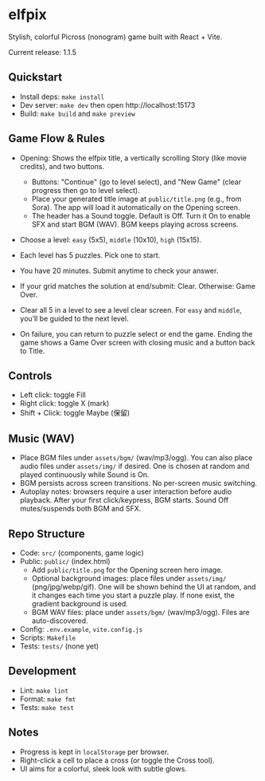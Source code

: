 # elfpix

Stylish, colorful Picross (nonogram) game built with React + Vite.

Current release: 1.1.5

## Quickstart

- Install deps: `make install`
- Dev server: `make dev` then open http://localhost:15173
- Build: `make build` and `make preview`

## Game Flow & Rules

- Opening: Shows the elfpix title, a vertically scrolling Story (like movie credits), and two buttons.
  - Buttons: "Continue" (go to level select), and "New Game" (clear progress then go to level select).
  - Place your generated title image at `public/title.png` (e.g., from Sora). The app will load it automatically on the Opening screen.
  - The header has a Sound toggle. Default is Off. Turn it On to enable SFX and start BGM (WAV). BGM keeps playing across screens.

- Choose a level: `easy` (5x5), `middle` (10x10), `high` (15x15).
- Each level has 5 puzzles. Pick one to start.
- You have 20 minutes. Submit anytime to check your answer.
- If your grid matches the solution at end/submit: Clear. Otherwise: Game Over.
- Clear all 5 in a level to see a level clear screen. For `easy` and `middle`, you’ll be guided to the next level.
- On failure, you can return to puzzle select or end the game. Ending the game shows a Game Over screen with closing music and a button back to Title.

## Controls

- Left click: toggle Fill
- Right click: toggle X (mark)
- Shift + Click: toggle Maybe (保留)

## Music (WAV)

- Place BGM files under `assets/bgm/` (wav/mp3/ogg). You can also place audio files under `assets/img/` if desired. One is chosen at random and played continuously while Sound is On.
- BGM persists across screen transitions. No per-screen music switching.
- Autoplay notes: browsers require a user interaction before audio playback. After your first click/keypress, BGM starts. Sound Off mutes/suspends both BGM and SFX.

## Repo Structure

- Code: `src/` (components, game logic)
- Public: `public/` (index.html)
  - Add `public/title.png` for the Opening screen hero image.
  - Optional background images: place files under `assets/img/` (png/jpg/webp/gif). One will be shown behind the UI at random, and it changes each time you start a puzzle play. If none exist, the gradient background is used.
  - BGM WAV files: place under `assets/bgm/` (wav/mp3/ogg). Files are auto-discovered.
- Config: `.env.example`, `vite.config.js`
- Scripts: `Makefile`
- Tests: `tests/` (none yet)

## Development

- Lint: `make lint`
- Format: `make fmt`
- Tests: `make test`

## Notes

- Progress is kept in `localStorage` per browser.
- Right-click a cell to place a cross (or toggle the Cross tool).
- UI aims for a colorful, sleek look with subtle glows.
